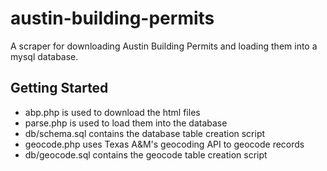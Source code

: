 austin-building-permits
=====

A scraper for downloading Austin Building Permits and loading them into a mysql database.

Getting Started
---------------

* abp.php is used to download the html files
* parse.php is used to load them into the database
* db/schema.sql contains the database table creation script
* geocode.php uses Texas A&M's geocoding API to geocode records
* db/geocode.sql contains the geocode table creation script
